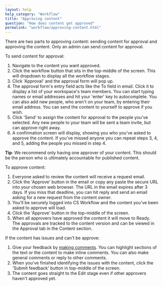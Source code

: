 ```yaml
---
layout: help
help_category: "Workflow"
title: "Approving content"
question: "How does content get approved"
permalink: "workflow/approving-content.html"
---
```


There are two parts to approving content: sending content for approval and approving the content.
Only an admin can send content for approval.

To send content for approval:

1.  Navigate to the content you want approved.
2.  Click the workflow button that sits in the top-middle of the screen. This will dropdown to
		display all the workflow stages.
3. 	Click \'Approval\' and the approval form will pop up.
4.	The approval form's entry field acts like the To field in email. Click it to display a list of 
		your workspace's team members. You can start typing names or email addresses and hit your \'enter\'
		key to autocomplete. You can also add new people, who aren't on your team, by entering their email
		address. You can send the content to yourself to approve if you wish.
5. 	Click \'Send\' to assign the content for approval to the people you've selected. Any new people to your
		team will be sent a team invite, but can approve right away.
6.	A confirmation screen will display, showing you who you've asked to approve the content. If you've missed
		anyone you can repeat steps 3, 4, and 5, adding the people you missed in step 4.

**Tip**: We recommend only having one approver of your content. This should
be the person who is ultimately accountable for published content.

To approve content:

1.	Everyone asked to review the content will receive a request email.
2.	Click the \'Approve\' button in the email or copy any paste the secure URL into your chosen web browser.
		The URL in the email expires after 3 days. If you miss that deadline, you can hit reply and send an email
		asking for a new request from the content owner.
3.	You'll be securely logged into CS Workflow and the content you've been asked to approve will load.
4.	Click the \'Approve\' button in the top-middle of the screen.
5.	When all approvers have approved the content it will move to Ready. The approvals are tracked to the content version
		and can be viewed in the Approval tab in the Content section.

If the content has issues and can't be approve:

1. 	Give your feedback by [making comments](/help/comments/make-comments.html). You can highlight sections 
		of the text or the content to make inline comments. You can also make general comments or reply to other comments.
2.	When you've finished identifying the issues with the content, click the \'Submit feedback\' button in
		top-middle of the screen.
3.	The content goes straight to the Edit stage even if other approvers haven't approved yet.